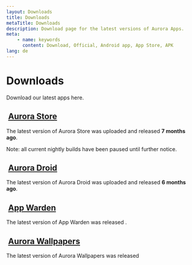 ```yaml
---
layout: Downloads
title: Downloads
metaTitle: Downloads
description: Download page for the latest versions of Aurora Apps.
meta:
    - name: keywords
      content: Download, Official, Android app, App Store, APK
lang: de
---
```


# Downloads <cloud-download-icon size="38px"/>

Download our latest apps here.

## <img class="headerLogo" :src="$withBase('/icons/aurora_store.png')"> [Aurora Store](/de/download/AuroraStore.md)

The latest version of Aurora Store was uploaded <ReleaseDateStore stable /> and released **7 months ago**.

Note: all current nightly builds have been paused until further notice.

<DownloadButtonsStore />

<ChangelogStore />

## <img class="headerLogo" :src="$withBase('/icons/aurora_droid.png')"> [Aurora Droid](/de/download/AuroraDroid.md)

The latest version of Aurora Droid was uploaded <ReleaseDateDroid stable /> and released **6 months ago**.

<DownloadButtonsDroid />

<ChangelogDroid />

## <img class="headerLogo" :src="$withBase('/icons/app_warden.png')"> [App Warden](/de/download/AppWarden.md)

The latest version of App Warden was released <ReleaseDateWarden stable />.

<DownloadButtonsWarden />

<ChangelogWarden />

## <img class="headerLogo" :src="$withBase('/icons/aurora_wallpapers.png')"> [Aurora Wallpapers](/de/download/AuroraWallpapers.md)

The latest version of Aurora Wallpapers was released <ReleaseDateWalls stable />

<DownloadButtonsWalls />

<ChangelogWalls />
